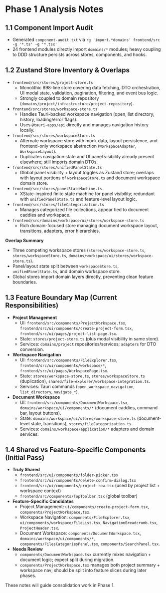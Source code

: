 # Phase 1 Analysis Notes

## 1.1 Component Import Audit
- Generated `component-audit.txt` via `rg 'import.*domains' frontend/src -g '*.ts' -g '*.tsx'`
- 24 frontend modules directly import `domains/*` modules; heavy coupling to DDD structure persists across stores, components, and hooks.

## 1.2 Zustand Store Inventory & Overlaps
- `frontend/src/stores/project-store.ts`
  - Monolithic 898-line store covering data fetching, DTO orchestration, UI modal state, validation, pagination, filtering, and event bus logic.
  - Strongly coupled to domain repository (`domains/project/infrastructure/project-repository`).
- `frontend/src/stores/workspace-store.ts`
  - Handles Tauri-backed workspace navigation (open, list directory, history, loading/error flags).
  - Uses `@tauri-apps/api` directly and manages navigation history locally.
- `frontend/src/stores/workspaceStore.ts`
  - Alternate workspace store with mock data, layout persistence, and frontend-only workspace abstraction (`WorkspaceAdapter`, `WorkspaceLayout`).
  - Duplicates navigation state and UI panel visibility already present elsewhere; still imports domain DTOs.
- `frontend/src/stores/unifiedPanelState.ts`
  - Global panel visibility + layout toggles as Zustand store; overlaps with layout portions of `workspaceStore.ts` and document workspace domain store.
- `frontend/src/stores/panelStateMachine.ts`
  - XState-inspired finite state machine for panel visibility; redundant with `unifiedPanelState.ts` and feature-level layout logic.
- `frontend/src/stores/fileCategorization.ts`
  - Manages categorized file collections, appear tied to document caddies and workspace.
- `frontend/src/domains/workspace/ui/stores/workspace-store.ts`
  - Rich domain-focused store managing document workspace layout, transitions, adapters, error hierarchies.

**Overlap Summary**
- Three competing workspace stores (`stores/workspace-store.ts`, `stores/workspaceStore.ts`, `domains/workspace/ui/stores/workspace-store.ts`).
- Panel/layout state split between `workspaceStore.ts`, `unifiedPanelState.ts`, and domain workspace store.
- Global stores import domain layers directly, preventing clean feature boundaries.

## 1.3 Feature Boundary Map (Current Responsibilities)
- **Project Management**
  - UI: `frontend/src/components/ProjectWorkspace.tsx`, `frontend/src/ui/components/create-project-form.tsx`, `frontend/src/ui/pages/project-list-page.tsx`.
  - State: `stores/project-store.ts` (plus modal visibility in same store).
  - Services: `domains/project` repositories/services; `adapters` for DTO conversion.
- **Workspace Navigation**
  - UI: `frontend/src/components/FileExplorer.tsx`, `frontend/src/ui/components/workspace/*`, `frontend/src/ui/pages/WorkspacePage.tsx`.
  - State: `stores/workspace-store.ts`, `stores/workspaceStore.ts` (duplication), `shared/file-explorer/workspace-integration.ts`.
  - Services: Tauri commands (`open_workspace_navigation`, `list_directory`, `navigate_*`).
- **Document Workspace**
  - UI: `frontend/src/components/DocumentWorkspace.tsx`, `domains/workspace/ui/components/*` (document caddies, command bar, layout buttons).
  - State: `domains/workspace/ui/stores/workspace-store.ts` (document-level state, transitions), `stores/fileCategorization.ts`.
  - Services: `domains/workspace/application/*` adapters and domain services.

## 1.4 Shared vs Feature-Specific Components (Initial Pass)
- **Truly Shared**
  - `frontend/src/ui/components/folder-picker.tsx`
  - `frontend/src/ui/components/delete-confirm-dialog.tsx`
  - `frontend/src/ui/components/project-row.tsx` (used by project list + workspace context)
  - `frontend/src/components/TopToolbar.tsx` (global toolbar)
- **Feature-Specific Candidates**
  - Project Management: `ui/components/create-project-form.tsx`, `components/ProjectWorkspace.tsx`.
  - Workspace Navigation: `components/FileExplorer.tsx`, `ui/components/workspace/FileList.tsx`, `NavigationBreadcrumb.tsx`, `ProjectHeader.tsx`.
  - Document Workspace: `components/DocumentWorkspace.tsx`, `domains/workspace/ui/components/*`, `components/FilesCategoriesPanel.tsx`, `components/SearchPanel.tsx`.
- **Needs Review**
  - `components/DocumentWorkspace.tsx` currently mixes navigation + document logic; expect split during migration.
  - `components/ProjectWorkspace.tsx` manages both project summary + workspace nav; should be split into feature slices during later phases.

These notes will guide consolidation work in Phase 1.
